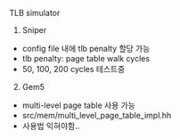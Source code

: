 TLB simulator

1. Sniper
- config file 내에 tlb penalty 할당 가능
- tlb penalty: page table walk cycles
- 50, 100, 200 cycles 테스트중
>> 
2. Gem5
- multi-level page table 사용 가능
- src/mem/multi_level_page_table_impl.hh 
- 사용법 익혀야함..
